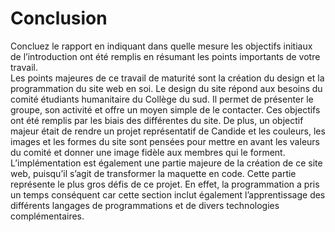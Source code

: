 # Conclusion

Concluez le rapport en indiquant dans quelle mesure les objectifs initiaux de l’introduction ont été remplis en résumant les points importants de votre travail.       
Les points majeures de ce travail de maturité sont la création du design et la programmation du site web en soi.
Le design du site répond aux besoins du comité étudiants humanitaire du Collège du sud. Il permet de présenter le groupe, son activité et offre un moyen simple de le contacter. Ces objectifs ont été remplis par les biais des différentes du site. De plus, un objectif majeur était de rendre un projet représentatif de Candide et les couleurs, les images et les formes du site sont pensées pour mettre en avant les valeurs du comité et donner une image fidèle aux membres qui le forment.       
L’implémentation est également une partie majeure de la création de ce site web, puisqu’il s’agit de transformer la maquette en code. Cette partie représente le plus gros défis de ce projet. En effet, la programmation a pris un temps conséquent car cette section inclut également l’apprentissage des différents langages de programmations et de divers technologies complémentaires.       
